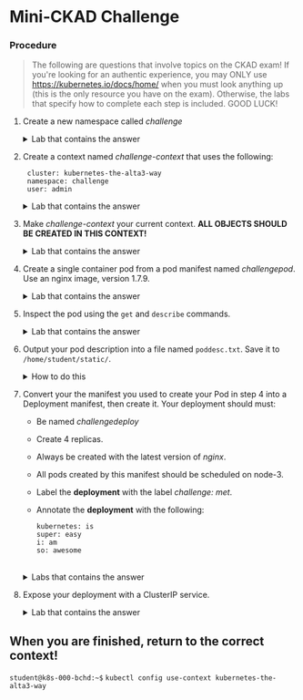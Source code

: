# Mini-CKAD Challenge

### Procedure
>The following are questions that involve topics on the CKAD exam! If you're looking for an authentic experience, you may ONLY use https://kubernetes.io/docs/home/ when you must look anything up (this is the only resource you have on the exam). Otherwise, the labs that specify how to complete each step is included. GOOD LUCK!

1. Create a new namespace called *challenge*
    <br>
    <details><summary>Lab that contains the answer</summary>
    See Lab 03
    </details>
0. Create a context named *challenge-context* that uses the following:

        cluster: kubernetes-the-alta3-way
        namespace: challenge
        user: admin

    <details><summary>Lab that contains the answer</summary>
    See Lab 05
    </details>
0. Make *challenge-context* your current context. **ALL OBJECTS SHOULD BE CREATED IN THIS CONTEXT!**
    <br>
    <details><summary>Lab that contains the answer</summary>
    See Lab 05
    </details>   

0. Create a single container pod from a pod manifest named *challengepod*. Use an nginx image, version 1.7.9.
    <br>
    <details><summary>Lab that contains the answer</summary>
    See Lab 08
    </details>
0. Inspect the pod using the `get` and `describe` commands.
    <br>
    <details><summary>Lab that contains the answer</summary>
    See Labs 06 & 07
    </details>
0. Output your pod description into a file named `poddesc.txt`. Save it to `/home/student/static/`.
    <br>
    <details><summary>How to do this</summary>
    kubectl describe pod challengepod > ~/home/student/static/poddesc.txt
    </details>

0. Convert your the manifest you used to create your Pod in step 4 into a Deployment manifest, then create it. Your deployment should must:
    - Be named *challengedeploy*
    - Create 4 replicas.
    - Always be created with the latest version of *nginx*.
    - All pods created by this manifest should be scheduled on node-3.
    - Label the **deployment** with the label *challenge: met*.
    - Annotate the **deployment** with the following:
    
          kubernetes: is
          super: easy
          i: am
          so: awesome
          
    <br>
    <details><summary>Labs that contains the answer</summary>
    See Labs 12, 13, and 16
    </details>
0. Expose your deployment with a ClusterIP service.
    <details><summary>Lab that contains the answer</summary>
    See Lab 30
    </details>
    
## When you are finished, return to the correct context!

`student@k8s-000-bchd:~$` `kubectl config use-context kubernetes-the-alta3-way`
